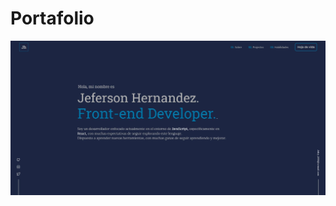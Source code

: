 # Portafolio

![Portafolio-image](https://github.com/Jeferson-Hernandez/portfolio/blob/main/src/assets/portafolio-banner.jpg)
